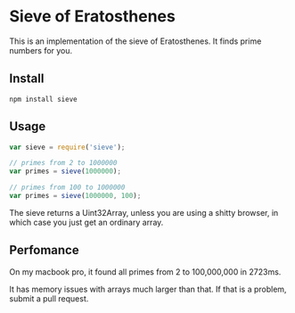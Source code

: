 Sieve of Eratosthenes
==========

This is an implementation of the sieve of Eratosthenes.
It finds prime numbers for you.

## Install

`npm install sieve`

## Usage

```javascript
var sieve = require('sieve');

// primes from 2 to 1000000
var primes = sieve(1000000);

// primes from 100 to 1000000
var primes = sieve(1000000, 100);
```

The sieve returns a Uint32Array, unless you are using a shitty browser,
in which case you just get an ordinary array.

## Perfomance

On my macbook pro, it found all primes from 2 to 100,000,000 in 2723ms.

It has memory issues with arrays much larger than that. If that is a
problem, submit a pull request.
